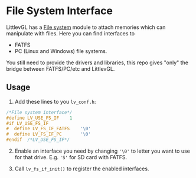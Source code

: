 # File System Interface

LittlevGL has a [File system](https://docs.littlevgl.com/en/html/overview/file-system.html) module to attach memories which can manipulate with files. Here you can find interfaces to
- FATFS
- PC (Linux and Windows)
file systems.

You still need to provide the drivers and libraries, this repo gives "only" the bridge between FATFS/PC/etc and LittlevGL.

## Usage
1. Add these lines to you `lv_conf.h`:
```c
/*File system interface*/
#define LV_USE_FS_IF	1
#if LV_USE_FS_IF
#  define LV_FS_IF_FATFS    '\0'
#  define LV_FS_IF_PC       '\0'
#endif  /*LV_USE_FS_IF*/
```

2. Enable an interface you need by changing `'\0'` to letter you want to use for that drive. E.g. `'S'` for SD card with FATFS.

3. Call `lv_fs_if_init()` to register the enabled interfaces.
